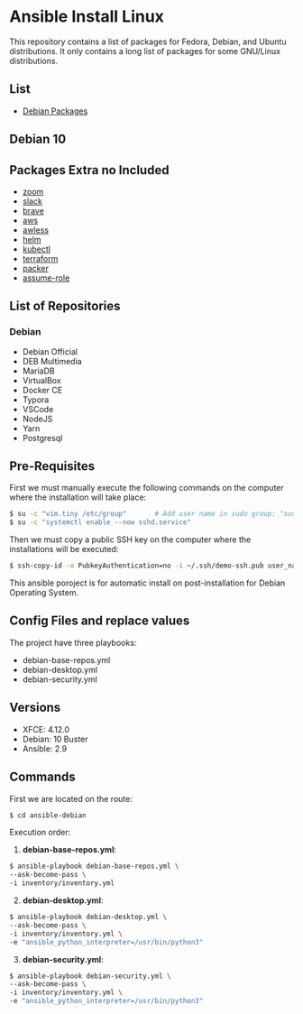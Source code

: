 # Ansible Install Linux

This repository contains a list of packages for Fedora, Debian, and Ubuntu distributions. It only contains a long list of packages for some GNU/Linux distributions.

## List

- [Debian Packages](debian-software.md)

## Debian 10

## Packages Extra no Included

- [zoom](https://zoom.us/download#client_4meeting)
- [slack](https://slack.com/intl/en-bo/downloads/linux)
- [brave](https://brave.com/download/)
- [aws](https://docs.aws.amazon.com/cli/latest/userguide/install-cliv2-linux.html#cliv2-linux-install)
- [awless](https://github.com/wallix/awless/releases)
- [helm](https://helm.sh/docs/intro/install/)
- [kubectl](https://kubernetes.io/docs/tasks/tools/install-kubectl-linux/)
- [terraform](https://www.terraform.io/downloads.html)
- [packer](https://learn.hashicorp.com/tutorials/packer/get-started-install-cli)
- [assume-role](https://github.com/remind101/assume-role)

## List of Repositories

### Debian

- Debian Official
- DEB Multimedia
- MariaDB
- VirtualBox
- Docker CE
- Typora
- VSCode
- NodeJS
- Yarn
- Postgresql

## Pre-Requisites

First we must manually execute the following commands on the computer where the installation will take place:

```bash
$ su -c "vim.tiny /etc/group"       # Add user name in sudo group: "sudo:x:27:user_name"
$ su -c "systemctl enable --now sshd.service"
```

Then we must copy a public SSH key on the computer where the installations will be executed:

```bash
$ ssh-copy-id -o PubkeyAuthentication=no -i ~/.ssh/demo-ssh.pub user_name@ip_address_or_localhost
```

This ansible poroject is for automatic install on post-installation for Debian Operating System.

## Config Files and replace values

The project have three playbooks:

- debian-base-repos.yml
- debian-desktop.yml
- debian-security.yml

## Versions

- XFCE: 4.12.0
- Debian: 10 Buster
- Ansible: 2.9

## Commands

First we are located on the route:

```bash
$ cd ansible-debian
```

Execution order:

1. **debian-base-repos.yml**:

```bash
$ ansible-playbook debian-base-repos.yml \
--ask-become-pass \
-i inventory/inventory.yml
```

2. **debian-desktop.yml**:

```bash
$ ansible-playbook debian-desktop.yml \
--ask-become-pass \
-i inventory/inventory.yml \
-e "ansible_python_interpreter=/usr/bin/python3"
```

3. **debian-security.yml**:

```bash
$ ansible-playbook debian-security.yml \
--ask-become-pass \
-i inventory/inventory.yml \
-e "ansible_python_interpreter=/usr/bin/python3"
```
